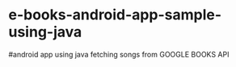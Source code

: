 # e-books-android-app-sample-using-java

#android app using java fetching songs from GOOGLE BOOKS API
